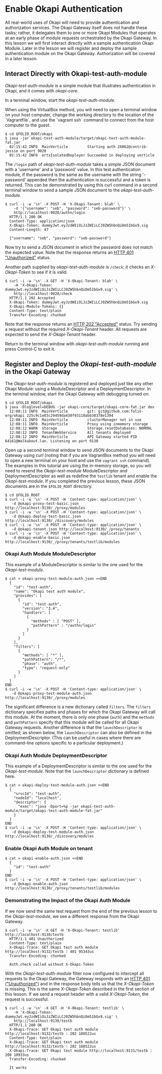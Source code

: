 # Enable Okapi Authentication

All real-world uses of Okapi will need to provide authentication and authorization services.
The Okapi Gateway itself does not handle these tasks; rather, it delegates them to one or more Okapi Modules that operates at an early phase of module requests orchestrated by the Okapi Gateway.
In this lesson we will first interact directly with a sample authentication Okapi Module.
Later in the lesson we will register and deploy the sample authentication module on the Okapi Gateway.
Authorization will be covered in a later lesson.

## Interact Directly with Okapi-test-auth-module
_Okapi-test-auth-module_ is a simple module that illustrates authentication in Okapi, and it comes with _okapi-core_.

In a terminal window, start the _okapi-test-auth-module_.

<div class="vagrant-note" markdown="1">
When using the VirtualBox method, you will need to open a terminal window on your host computer, change the working directory to the location of the `Vagrantfile`, and use the `vagrant ssh` command to connect from the host computer to the guest.
</div>

```shell
$ cd $FOLIO_ROOT/okapi
$ java -jar okapi-test-auth-module/target/okapi-test-auth-module-fat.jar
  02:15:42 INFO  MainVerticle         Starting auth 26062@contrib-jessie on port 9020
  02:15:42 INFO  ertxIsolatedDeployer Succeeded in deploying verticle
```

The `/login` path of _okapi-test-auth-module_ takes a simple JSON document with a 'username' and a 'password' value.
In this test authentication module, if the password is the same as the username with the string '-password' appended then the authentication is successful and a token is returned.
This can be demonstrated by using this curl command in a second terminal window to send a sample JSON document to the _okapi-test-auth-module_.

```shell
$ curl -i -w '\n' -X POST -H 'X-Okapi-Tenant: blah' \
    -d '{"username": "seb", "password": "seb-password"}' \
    http://localhost:9020/authn/login
  HTTP/1.1 200 OK
  Content-Type: application/json
  X-Okapi-Token: dummyJwt.eyJzdWIiOiJzZWIiLCJ0ZW5hbnQiOm51bGx9.sig
  Content-Length: 47

  {"username": "seb", "password": "seb-password"}
```

Now try to send a JSON document in which the password does not match the expected value.
Note that the response returns an [HTTP 401 "Unauthorized"](https://http.cat/401) status.

Another path supplied by _okapi-test-auth-module_ is `/check`; it checks an _X-Okapi-Token_ to see if it is valid.
```shell
$ curl -i -w '\n' -X GET -H 'X-Okapi-Tenant: blah' \
    -H 'X-Okapi-Token: dummyJwt.eyJzdWIiOiJzZWIiLCJ0ZW5hbnQiOm51bGx9.sig' \
    http://localhost:9020/check
  HTTP/1.1 202 Accepted
  X-Okapi-Token: dummyJwt.eyJzdWIiOiJzZWIiLCJ0ZW5hbnQiOm51bGx9.sig
  X-Okapi-Module-Tokens: {}
  Content-Type: text/plain
  Transfer-Encoding: chunked
```

Note that the response returns an [HTTP 202 "Accepted"](https://httpstatusdogs.com/202-accepted) status.
Try sending a request without the required _X-Okapi-Tenant_ header.
All requests are expected to send the _X-Okapi-Tenant_ header.

Return to the terminal window with _okapi-test-auth-module_ running and press Control-C to exit it.

## Register and Deploy the _Okapi-test-auth-module_ in the Okapi Gateway
The _Okapi-test-auth-module_ is registered and deployed just like any other Okapi Module: using a ModuleDescriptor and a DeploymentDescriptor.
In the terminal window, start the Okapi Gateway with debugging turned on:

```shell
$ cd $FOLIO_ROOT/okapi
$ java -Dloglevel=DEBUG -jar okapi-core/target/okapi-core-fat.jar dev
  12:08:11 INFO  MainVerticle         git: git@github.com:folio-org/okapi 225c9c1e03c29459da430f93110abb30378e1394
  12:08:11 INFO  MainVerticle         clusterManager not in use
  12:08:11 INFO  MainVerticle         Proxy using inmemory storage
  12:08:12 WARN  Storage              Storage.resetDatabases: NORMAL
  12:08:12 INFO  TenantWebService     All tenants deployed
  12:08:12 INFO  MainVerticle         API Gateway started PID 64161@Walkabout.lan. Listening on port 9130
```

Open up a second terminal window to send JSON documents to the Okapi Gateway using _curl_ (noting that if you are VagrantBox method you will need to open a new terminal on your host and use the `vagrant ssh` command).
The examples in this tutorial are using the in-memory storage, so you will need to resend the _Okapi-test-module_ ModuleDescriptor and DeploymentDescriptor as well as redefine the `testlib` tenant and enable the _Okapi-test-module_.
If you completed the previous lesson, these JSON documents are in the `$FOLIO_ROOT` directory.

```shell
$ cd $FOLIO_ROOT
$ curl -i -w '\n' -X POST -H 'Content-type: application/json' \
   -d @okapi-proxy-test-basic.json http://localhost:9130/_/proxy/modules
$ curl -i -w '\n' -X POST -H 'Content-type: application/json' \
   -d @okapi-deploy-test-basic.json http://localhost:9130/_/discovery/modules
$ curl -i -w '\n' -X POST -H 'Content-type: application/json' \
   -d @okapi-tenant.json http://localhost:9130/_/proxy/tenants
$ curl -i -w '\n' -X POST -H 'Content-type: application/json' \
   -d @okapi-enable-basic.json http://localhost:9130/_/proxy/tenants/testlib/modules
```

### Okapi Auth Module ModuleDescriptor

This example of a ModuleDescriptor is similar to the one used for the _Okapi-test-module_.

```shell
$ cat > okapi-proxy-test-module-auth.json <<END
  {
    "id": "test-auth",
    "name": "Okapi test auth module",
    "provides": [
      {
        "id": "test-auth",
        "version": "3.4",
        "handlers": [
          {
            "methods" : [ "POST" ],
            "pathPattern" : "/authn/login"
          }
        ]
      }
    ],
    "filters": [
      {
        "methods": [ "*" ],
        "pathPattern": "/*",
        "phase": "auth",
        "type": "request-only"
      }
    ]
  }
END
$ curl -i -w '\n' -X POST -H 'Content-type: application/json' \
   -d @okapi-proxy-test-module-auth.json http://localhost:9130/_/proxy/modules
```

The significant difference is a new dictionary called `filters`.
The `filters` dictionary specifies paths and phases for which the Okapi Gateway will call this module.
At the moment, there is only one phase (`auth`) and the `methods` and `pathPattern` specify that this module will be called for all Okapi Gateway requests.
Another difference is that the `launchDescriptor` is omitted; as shown below, the `launchDescriptor` can also be defined in the DeploymentDescriptor.
(This can be useful in cases where there are command-line options specific to a particular deployment.)

### Okapi Auth Module DeploymentDescriptor

This example of a DeploymentDescriptor is similar to the one used for the _Okapi-test-module_.
Note that the `launchDescriptor` dictionary is defined here.

```shell
$ cat > okapi-deploy-test-module-auth.json <<END
  {
    "srvcId": "test-auth",
    "nodeId": "localhost",
    "descriptor": {
      "exec": "java -Dport=%p -jar okapi-test-auth-module/target/okapi-test-auth-module-fat.jar"
    }
  }
END
$ curl -i -w '\n' -X POST -H 'Content-type: application/json' \
   -d @okapi-deploy-test-module-auth.json http://localhost:9130/_/discovery/modules
```

### Enable Okapi Auth Module on tenant

```shell
$ cat > okapi-enable-auth.json <<END
  {
    "id": "test-auth"
  }
END
$ curl -i -w '\n' -X POST -H 'Content-type: application/json' \
   -d @okapi-enable-auth.json http://localhost:9130/_/proxy/tenants/testlib/modules
```

### Demonstrating the Impact of the Okapi Auth Module

If we now send the same test request from the end of the previous lesson to the _Okapi-test-module_, we see a different response from the Okapi Gateway.

```shell
$ curl -i -w '\n' -X GET -H 'X-Okapi-Tenant: testlib' http://localhost:9130/testb
  HTTP/1.1 401 Unauthorized
  Content-Type: text/plain
  X-Okapi-Trace: GET Okapi test auth module http://localhost:9132/testb : 401 95343us
  Transfer-Encoding: chunked

  Auth.check called without X-Okapi-Token
```

With the _Okapi-test-auth-module_ filter now configured to intercept all requests to the Okapi Gateway, the Gateway responds with an [HTTP 401 ("Unauthorized")](https://http.cat/401) and in the response body tells us that the _X-Okapi-Token_ is missing.
This is the same _X-Okapi-Token_ described in the first section of this lesson.
If we send a request header with a valid _X-Okapi-Token_, the request is successful.

```shell
$ curl -i -w '\n' -X GET -H 'X-Okapi-Tenant: testlib' \
    -H 'X-Okapi-Token: dummyJwt.eyJzdWIiOiJzZWIiLCJ0ZW5hbnQiOm51bGx9.sig' \
    http://localhost:9130/testb
  HTTP/1.1 200 OK
  X-Okapi-Trace: GET Okapi test auth module http://localhost:9132/testb : 202 188522us
  Content-Type: text/plain
  X-Okapi-Trace: GET Okapi test auth module http://localhost:9132/testb : 202 188522us
  X-Okapi-Trace: GET Okapi test module http://localhost:9131/testb : 200 10933us
  Transfer-Encoding: chunked

  It works
```
